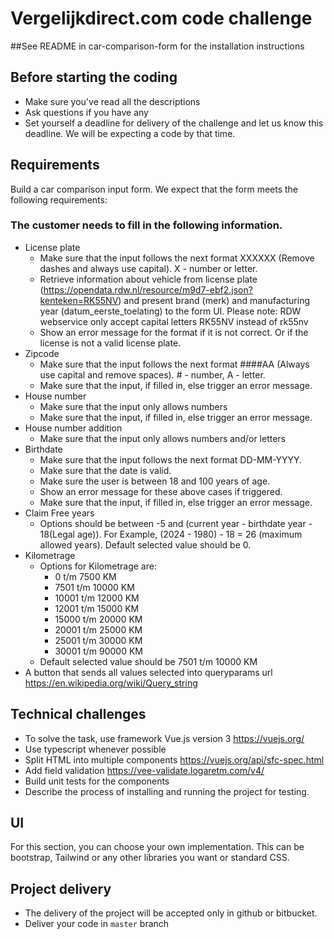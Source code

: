 # Vergelijkdirect.com code challenge
##See README in car-comparison-form for the installation instructions

## Before starting the coding

* Make sure you've read all the descriptions
* Ask questions if you have any
* Set yourself a deadline for delivery of the challenge and let us know this deadline. We will be expecting a code by that time.

## Requirements
Build a car comparison input form. We expect that the form meets the following requirements:

### The customer needs to fill in the following information.
- License plate
  - Make sure that the input follows the next format XXXXXX (Remove dashes and always use capital). X - number or letter.
  - Retrieve information about vehicle from license plate (https://opendata.rdw.nl/resource/m9d7-ebf2.json?kenteken=RK55NV) and present brand (merk) and manufacturing year (datum_eerste_toelating) to the form UI. Please note: RDW webservice only accept capital letters RK55NV instead of rk55nv
  - Show an error message for the format if it is not correct. Or if the license is not a valid license plate.
- Zipcode
  - Make sure that the input follows the next format ####AA (Always use capital and remove spaces). # - number, A - letter.
  - Make sure that the input, if filled in, else trigger an error message.
- House number
  - Make sure that the input only allows numbers
  - Make sure that the input, if filled in, else trigger an error message.
- House number addition
  - Make sure that the input only allows numbers and/or letters
- Birthdate
  - Make sure that the input follows the next format DD-MM-YYYY.
  - Make sure that the date is valid.
  - Make sure the user is between 18 and 100 years of age.
  - Show an error message for these above cases if triggered.
  - Make sure that the input, if filled in, else trigger an error message.
- Claim Free years
  - Options should be between -5 and (current year - birthdate year - 18(Legal age)). For Example, (2024 - 1980) - 18 = 26 (maximum allowed years). Default selected value should be 0.
- Kilometrage
  - Options for Kilometrage are:
    - 0 t/m 7500 KM
    - 7501 t/m 10000 KM
    - 10001 t/m 12000 KM
    - 12001 t/m 15000 KM
    - 15000 t/m 20000 KM
    - 20001 t/m 25000 KM
    - 25001 t/m 30000 KM
    - 30001 t/m 90000 KM
  - Default selected value should be 7501 t/m 10000 KM
- A button that sends all values selected into queryparams url https://en.wikipedia.org/wiki/Query_string

## Technical challenges
- To solve the task, use framework Vue.js version 3 https://vuejs.org/
- Use typescript whenever possible
- Split HTML into multiple components https://vuejs.org/api/sfc-spec.html
- Add field validation https://vee-validate.logaretm.com/v4/
- Build unit tests for the components
- Describe the process of installing and running the project for testing.

## UI
For this section, you can choose your own implementation. This can be bootstrap, Tailwind or any other libraries you want or standard CSS.

## Project delivery

* The delivery of the project will be accepted only in github or bitbucket.
* Deliver your code in `master` branch
